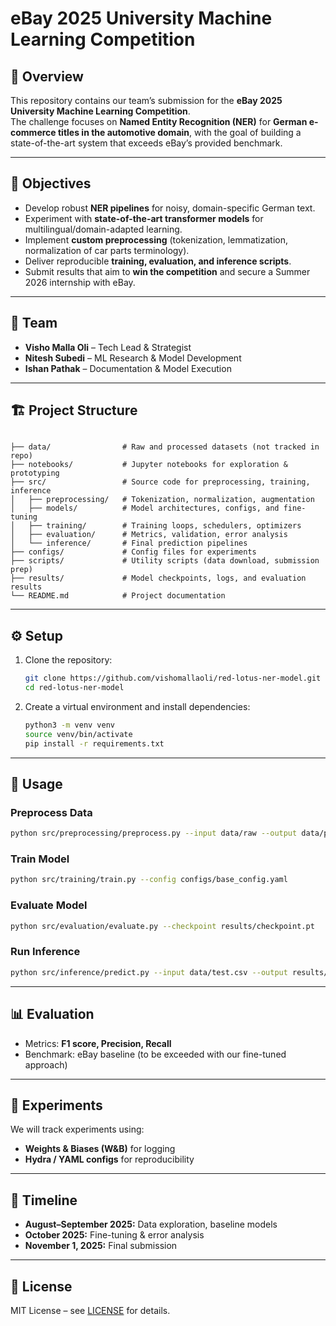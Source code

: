 
# eBay 2025 University Machine Learning Competition

## 📌 Overview
This repository contains our team’s submission for the **eBay 2025 University Machine Learning Competition**.  
The challenge focuses on **Named Entity Recognition (NER)** for **German e-commerce titles in the automotive domain**, with the goal of building a state-of-the-art system that exceeds eBay’s provided benchmark.

---

## 🎯 Objectives
- Develop robust **NER pipelines** for noisy, domain-specific German text.  
- Experiment with **state-of-the-art transformer models** for multilingual/domain-adapted learning.  
- Implement **custom preprocessing** (tokenization, lemmatization, normalization of car parts terminology).  
- Deliver reproducible **training, evaluation, and inference scripts**.  
- Submit results that aim to **win the competition** and secure a Summer 2026 internship with eBay.

---

## 👥 Team
- **Visho Malla Oli** – Tech Lead & Strategist  
- **Nitesh Subedi** – ML Research & Model Development  
- **Ishan Pathak** – Documentation & Model Execution  

---

## 🏗️ Project Structure
```

├── data/                # Raw and processed datasets (not tracked in repo)
├── notebooks/           # Jupyter notebooks for exploration & prototyping
├── src/                 # Source code for preprocessing, training, inference
│   ├── preprocessing/   # Tokenization, normalization, augmentation
│   ├── models/          # Model architectures, configs, and fine-tuning
│   ├── training/        # Training loops, schedulers, optimizers
│   ├── evaluation/      # Metrics, validation, error analysis
│   └── inference/       # Final prediction pipelines
├── configs/             # Config files for experiments
├── scripts/             # Utility scripts (data download, submission prep)
├── results/             # Model checkpoints, logs, and evaluation results
└── README.md            # Project documentation

```

---

## ⚙️ Setup
1. Clone the repository:
   ```bash
   git clone https://github.com/vishomallaoli/red-lotus-ner-model.git
   cd red-lotus-ner-model
   ```

2. Create a virtual environment and install dependencies:

   ```bash
   python3 -m venv venv
   source venv/bin/activate
   pip install -r requirements.txt
   ```

---

## 🚀 Usage

### Preprocess Data

```bash
python src/preprocessing/preprocess.py --input data/raw --output data/processed
```

### Train Model

```bash
python src/training/train.py --config configs/base_config.yaml
```

### Evaluate Model

```bash
python src/evaluation/evaluate.py --checkpoint results/checkpoint.pt
```

### Run Inference

```bash
python src/inference/predict.py --input data/test.csv --output results/predictions.csv
```

---

## 📊 Evaluation

* Metrics: **F1 score, Precision, Recall**
* Benchmark: eBay baseline (to be exceeded with our fine-tuned approach)

---

## 🧪 Experiments

We will track experiments using:

* **Weights & Biases (W\&B)** for logging
* **Hydra / YAML configs** for reproducibility

---

## 📅 Timeline

* **August–September 2025:** Data exploration, baseline models
* **October 2025:** Fine-tuning & error analysis
* **November 1, 2025:** Final submission

---

## 📜 License

MIT License – see [LICENSE](LICENSE) for details.
